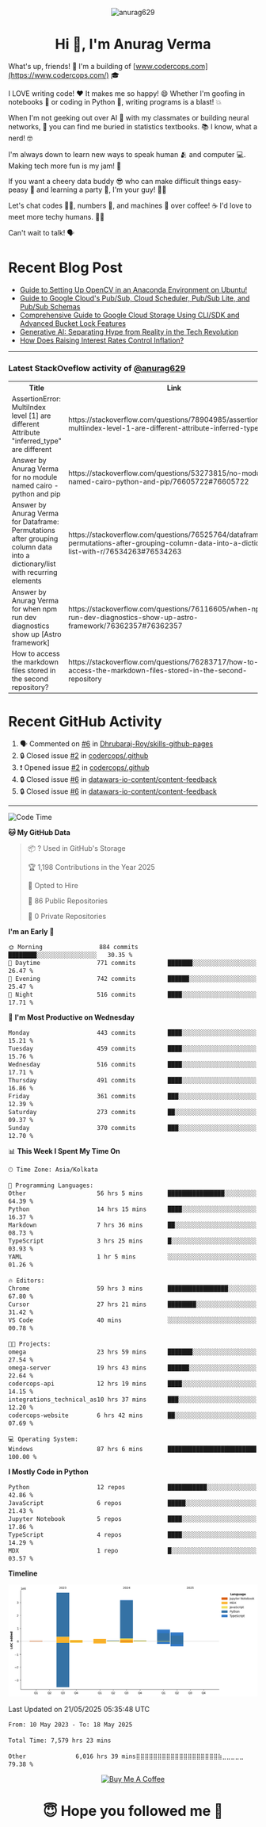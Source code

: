 

<p align="center"> <img src="https://komarev.com/ghpvc/?username=anurag629&label=Profile%20views&color=0e75b6&style=flat" alt="anurag629" /> </p>

<h1 align="center">Hi 👋, I'm Anurag Verma</h1>

What's up, friends! 👋 I'm a building of [www.codercops.com](https://www.codercops.com/) 🎓

I LOVE writing code! ❤️ It makes me so happy! 😄 Whether I'm goofing in notebooks 📓 or coding in Python 🐍, writing programs is a blast! 💥

When I'm not geeking out over AI 🤖 with my classmates or building neural networks, 🧠 you can find me buried in statistics textbooks. 📚 I know, what a nerd! 🤓

I'm always down to learn new ways to speak human 🫂 and computer 💻. Making tech more fun is my jam! 🍇

If you want a cheery data buddy 😎 who can make difficult things easy-peasy 🥝 and learning a party 🎉, I'm your guy! 🙋‍♂️

Let's chat codes 👨‍💻, numbers 🧮, and machines 🤖 over coffee! ☕ I'd love to meet more techy humans. 💁‍♂️

Can't wait to talk! 🗣️

# Recent Blog Post

<!-- BLOG-POST-LIST:START -->
- [Guide to Setting Up OpenCV in an Anaconda Environment on Ubuntu!](https://codercops.tech/blog/computer-vision-bootcamp/Guide-to-Setting-Up-OpenCV-in-an-Anaconda-Environment-on-Ubuntu!)
- [Guide to Google Cloud&#39;s Pub/Sub, Cloud Scheduler, Pub/Sub Lite, and Pub/Sub Schemas](https://codercops.tech/blog/google-cloud/Google-Clouds-Pub-Sub-Cloud-Scheduler-Pub-Sub-Lite-and-Pub-Sub-Schemas)
- [Comprehensive Guide to Google Cloud Storage Using CLI/SDK and Advanced Bucket Lock Features](https://codercops.tech/blog/google-cloud/Google-Cloud-Storage-Using-CLI-SDK-and-Advanced-Bucket-Lock-Features)
- [Generative AI: Separating Hype from Reality in the Tech Revolution](https://codercops.tech/blog/tech-latest-updates/generative-ai-seperating-hype-from-reality-in-the-tech-revolution)
- [How Does Raising Interest Rates Control Inflation?](https://codercops.tech/blog/startup-unicorn/how-does-raising-interest-rates-control-inflation)
<!-- BLOG-POST-LIST:END -->

---

### Latest StackOveflow activity of [@anurag629](https://github.com/anurag629)
<table>
  <tr><th>Title</th><th>Link</th></tr>
  <!-- STACKOVERFLOW:START --><tr><td>AssertionError: MultiIndex level [1] are different Attribute &quot;inferred_type&quot; are different</td><td>https://stackoverflow.com/questions/78904985/assertionerror-multiindex-level-1-are-different-attribute-inferred-type-are</td></tr><tr><td>Answer by Anurag Verma for no module named cairo - python and pip</td><td>https://stackoverflow.com/questions/53273815/no-module-named-cairo-python-and-pip/76605722#76605722</td></tr><tr><td>Answer by Anurag Verma for Dataframe: Permutations after grouping column data into a dictionary/list with recurring elements</td><td>https://stackoverflow.com/questions/76525764/dataframe-permutations-after-grouping-column-data-into-a-dictionary-list-with-r/76534263#76534263</td></tr><tr><td>Answer by Anurag Verma for when npm run dev diagnostics show up [Astro framework]</td><td>https://stackoverflow.com/questions/76116605/when-npm-run-dev-diagnostics-show-up-astro-framework/76362357#76362357</td></tr><tr><td>How to access the markdown files stored in the second repository?</td><td>https://stackoverflow.com/questions/76283717/how-to-access-the-markdown-files-stored-in-the-second-repository</td></tr><!-- STACKOVERFLOW:END -->
</table>

# Recent GitHub Activity
<!--START_SECTION:activity-->
1. 🗣 Commented on [#6](https://github.com/Dhrubaraj-Roy/skills-github-pages/issues/6#issuecomment-2816675607) in [Dhrubaraj-Roy/skills-github-pages](https://github.com/Dhrubaraj-Roy/skills-github-pages)
2. 🔒 Closed issue [#2](https://github.com/codercops/.github/issues/2) in [codercops/.github](https://github.com/codercops/.github)
3. ❗ Opened issue [#2](https://github.com/codercops/.github/issues/2) in [codercops/.github](https://github.com/codercops/.github)
4. 🔒 Closed issue [#6](https://github.com/datawars-io-content/content-feedback/issues/6) in [datawars-io-content/content-feedback](https://github.com/datawars-io-content/content-feedback)
5. 🔒 Closed issue [#6](https://github.com/datawars-io-content/content-feedback/issues/6) in [datawars-io-content/content-feedback](https://github.com/datawars-io-content/content-feedback)
<!--END_SECTION:activity-->

---

<!--START_SECTION:waka-->
![Code Time](http://img.shields.io/badge/Code%20Time-7%2C593%20hrs%2039%20mins-blue)

**🐱 My GitHub Data** 

> 📦 ? Used in GitHub's Storage 
 > 
> 🏆 1,198 Contributions in the Year 2025
 > 
> 💼 Opted to Hire
 > 
> 📜 86 Public Repositories 
 > 
> 🔑 0 Private Repositories 
 > 
**I'm an Early 🐤** 

```text
🌞 Morning                884 commits         ████████░░░░░░░░░░░░░░░░░   30.35 % 
🌆 Daytime                771 commits         ███████░░░░░░░░░░░░░░░░░░   26.47 % 
🌃 Evening                742 commits         ██████░░░░░░░░░░░░░░░░░░░   25.47 % 
🌙 Night                  516 commits         ████░░░░░░░░░░░░░░░░░░░░░   17.71 % 
```
📅 **I'm Most Productive on Wednesday** 

```text
Monday                   443 commits         ████░░░░░░░░░░░░░░░░░░░░░   15.21 % 
Tuesday                  459 commits         ████░░░░░░░░░░░░░░░░░░░░░   15.76 % 
Wednesday                516 commits         ████░░░░░░░░░░░░░░░░░░░░░   17.71 % 
Thursday                 491 commits         ████░░░░░░░░░░░░░░░░░░░░░   16.86 % 
Friday                   361 commits         ███░░░░░░░░░░░░░░░░░░░░░░   12.39 % 
Saturday                 273 commits         ██░░░░░░░░░░░░░░░░░░░░░░░   09.37 % 
Sunday                   370 commits         ███░░░░░░░░░░░░░░░░░░░░░░   12.70 % 
```


📊 **This Week I Spent My Time On** 

```text
🕑︎ Time Zone: Asia/Kolkata

💬 Programming Languages: 
Other                    56 hrs 5 mins       ████████████████░░░░░░░░░   64.39 % 
Python                   14 hrs 15 mins      ████░░░░░░░░░░░░░░░░░░░░░   16.37 % 
Markdown                 7 hrs 36 mins       ██░░░░░░░░░░░░░░░░░░░░░░░   08.73 % 
TypeScript               3 hrs 25 mins       █░░░░░░░░░░░░░░░░░░░░░░░░   03.93 % 
YAML                     1 hr 5 mins         ░░░░░░░░░░░░░░░░░░░░░░░░░   01.26 % 

🔥 Editors: 
Chrome                   59 hrs 3 mins       █████████████████░░░░░░░░   67.80 % 
Cursor                   27 hrs 21 mins      ████████░░░░░░░░░░░░░░░░░   31.42 % 
VS Code                  40 mins             ░░░░░░░░░░░░░░░░░░░░░░░░░   00.78 % 

🐱‍💻 Projects: 
omega                    23 hrs 59 mins      ███████░░░░░░░░░░░░░░░░░░   27.54 % 
omega-server             19 hrs 43 mins      ██████░░░░░░░░░░░░░░░░░░░   22.64 % 
codercops-api            12 hrs 19 mins      ████░░░░░░░░░░░░░░░░░░░░░   14.15 % 
integrations_technical_as10 hrs 37 mins      ███░░░░░░░░░░░░░░░░░░░░░░   12.20 % 
codercops-website        6 hrs 42 mins       ██░░░░░░░░░░░░░░░░░░░░░░░   07.69 % 

💻 Operating System: 
Windows                  87 hrs 6 mins       █████████████████████████   100.00 % 
```

**I Mostly Code in Python** 

```text
Python                   12 repos            ███████████░░░░░░░░░░░░░░   42.86 % 
JavaScript               6 repos             █████░░░░░░░░░░░░░░░░░░░░   21.43 % 
Jupyter Notebook         5 repos             ████░░░░░░░░░░░░░░░░░░░░░   17.86 % 
TypeScript               4 repos             ████░░░░░░░░░░░░░░░░░░░░░   14.29 % 
MDX                      1 repo              █░░░░░░░░░░░░░░░░░░░░░░░░   03.57 % 
```



**Timeline**

![Lines of Code chart](https://raw.githubusercontent.com/anurag629/anurag629/main/assets/bar_graph.png)


 Last Updated on 21/05/2025 05:35:48 UTC
<!--END_SECTION:waka-->

<!--START_SECTION:waka-simple-->

```text
From: 10 May 2023 - To: 18 May 2025

Total Time: 7,579 hrs 23 mins

Other              6,016 hrs 39 mins⣿⣿⣿⣿⣿⣿⣿⣿⣿⣿⣿⣿⣿⣿⣿⣿⣿⣿⣿⣷⣀⣀⣀⣀⣀   79.38 %
```

<!--END_SECTION:waka-simple-->

<p align="center"> 
<a href="https://www.buymeacoffee.com/anurag629" target="_blank"><img src="https://cdn.buymeacoffee.com/buttons/default-orange.png" alt="Buy Me A Coffee" height="60" width="250"></a>
</p>


<h1 align="center"> 😇 Hope you followed me 🥰  </h1>
